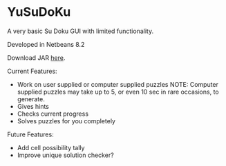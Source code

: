 # YuSuDoKu
A very basic Su Doku GUI with limited functionality.

Developed in Netbeans 8.2

Download JAR [here](https://github.com/nnard1616/YuSuDoKu/blob/master/dist/YuSuDoKu.jar).

Current Features:
  - Work on user supplied or computer supplied puzzles
    NOTE:  Computer supplied puzzles may take up to 5, or even 10 sec in 
           rare occasions, to generate.
  - Gives hints
  - Checks current progress
  - Solves puzzles for you completely

Future Features:
  - Add cell possibility tally 
  - Improve unique solution checker?
